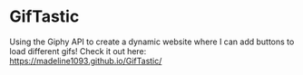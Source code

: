 # GifTastic
Using the Giphy API to create a dynamic website where I can add buttons to load different gifs!
Check it out here:  https://madeline1093.github.io/GifTastic/
